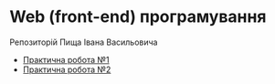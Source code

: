 # Web (front-end) програмування

Репозиторій Пища Івана Васильовича

- [Практична робота №1](https://pr1-eight.vercel.app/)
- [Практична робота №2](#)
